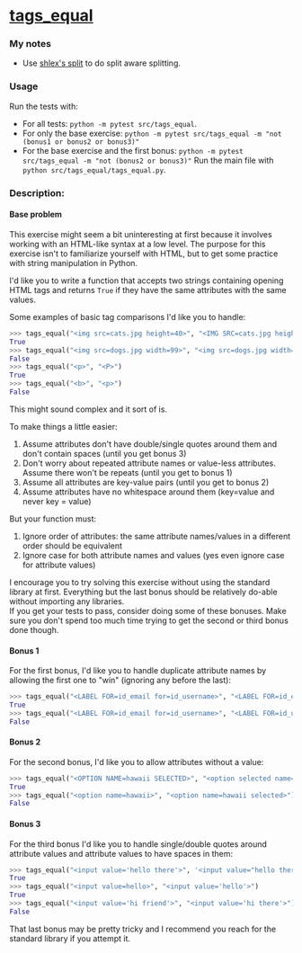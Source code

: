 # [tags_equal](https://www.pythonmorsels.com/exercises/24ce703aa77646cc881b0837d5be2391)

### My notes
- Use [shlex's split](https://docs.python.org/3/library/shlex.html#shlex.split) to do split aware splitting.


### Usage
Run the tests with:
- For all tests: `python -m pytest src/tags_equal`.
- For only the base exercise: `python -m pytest src/tags_equal -m "not (bonus1 or bonus2 or bonus3)"`
- For the base exercise and the first bonus: `python -m pytest src/tags_equal -m "not (bonus2 or bonus3)"`
Run the main file with `python src/tags_equal/tags_equal.py`.

### Description:
#### Base problem
This exercise might seem a bit uninteresting at first because it involves working with an HTML-like syntax at a low level. The purpose for this exercise isn't to familiarize yourself with HTML, but to get some practice with string manipulation in Python.

I'd like you to write a function that accepts two strings containing opening HTML tags and returns `True` if they have the same attributes with the same values.

Some examples of basic tag comparisons I'd like you to handle:

```python
>>> tags_equal("<img src=cats.jpg height=40>", "<IMG SRC=cats.jpg height=40>")
True
>>> tags_equal("<img src=dogs.jpg width=99>", "<img src=dogs.jpg width=20>")
False
>>> tags_equal("<p>", "<P>")
True
>>> tags_equal("<b>", "<p>")
False
```

This might sound complex and it sort of is.

To make things a little easier:
1. Assume attributes don't have double/single quotes around them and don't contain spaces (until you get bonus 3)
2. Don't worry about repeated attribute names or value-less attributes. Assume there won't be repeats (until you get to bonus 1)
3. Assume all attributes are key-value pairs (until you get to bonus 2)
4. Assume attributes have no whitespace around them (key=value and never key = value)

But your function must:
1. Ignore order of attributes: the same attribute names/values in a different order should be equivalent
2. Ignore case for both attribute names and values (yes even ignore case for attribute values)

I encourage you to try solving this exercise without using the standard library at first. Everything but the last bonus should be relatively do-able without importing any libraries.\
If you get your tests to pass, consider doing some of these bonuses. Make sure you don't spend too much time trying to get the second or third bonus done though.


#### Bonus 1
For the first bonus, I'd like you to handle duplicate attribute names by allowing the first one to "win" (ignoring any before the last):

```python
>>> tags_equal("<LABEL FOR=id_email for=id_username>", "<LABEL FOR=id_email>")
True
>>> tags_equal("<LABEL FOR=id_email for=id_username>", "<LABEL FOR=id_username>")
False
```

#### Bonus 2
For the second bonus, I'd like you to allow attributes without a value:

```python
>>> tags_equal("<OPTION NAME=hawaii SELECTED>", "<option selected name=hawaii>")
True
>>> tags_equal("<option name=hawaii>", "<option name=hawaii selected>")
False
```

#### Bonus 3
For the third bonus I'd like you to handle single/double quotes around attribute values and attribute values to have spaces in them:

```python
>>> tags_equal("<input value='hello there'>", '<input value="hello there">')
True
>>> tags_equal("<input value=hello>", "<input value='hello'>")
True
>>> tags_equal("<input value='hi friend'>", "<input value='hi there'>")
False
```

That last bonus may be pretty tricky and I recommend you reach for the standard library if you attempt it.
